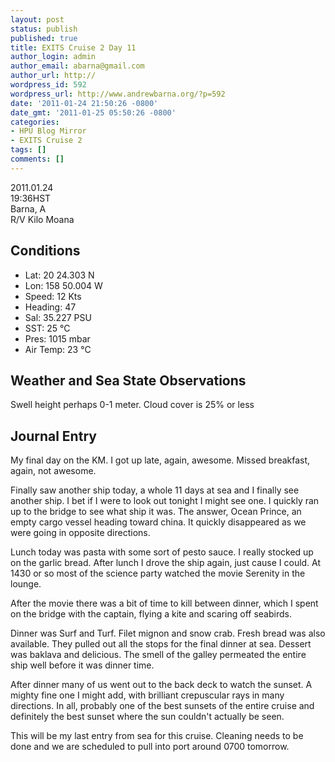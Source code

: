 ```yaml
---
layout: post
status: publish
published: true
title: EXITS Cruise 2 Day 11
author_login: admin
author_email: abarna@gmail.com
author_url: http://
wordpress_id: 592
wordpress_url: http://www.andrewbarna.org/?p=592
date: '2011-01-24 21:50:26 -0800'
date_gmt: '2011-01-25 05:50:26 -0800'
categories:
- HPU Blog Mirror
- EXITS Cruise 2
tags: []
comments: []
---
```

2011.01.24\
19:36HST\
Barna, A\
R/V Kilo Moana

## Conditions
* Lat: 20 24.303 N
* Lon: 158 50.004 W
* Speed: 12 Kts
* Heading: 47
* Sal: 35.227 PSU
* SST: 25 °C
* Pres: 1015 mbar
* Air Temp: 23 °C

## Weather and Sea State Observations
Swell height perhaps 0-1 meter. Cloud cover is 25% or less

## Journal Entry
My final day on the KM. I got up late, again, awesome. Missed breakfast, again, not awesome.

Finally saw another ship today, a whole 11 days at sea and I finally see another ship. I bet if I were to look out tonight I might see one. I quickly ran up to the bridge to see what ship it was. The answer, Ocean Prince, an empty cargo vessel heading toward china. It quickly disappeared as we were going in opposite directions.

Lunch today was pasta with some sort of pesto sauce. I really stocked up on the garlic bread. After lunch I drove the ship again, just cause I could. At 1430 or so most of the science party watched the movie Serenity in the lounge.

After the movie there was a bit of time to kill between dinner, which I spent on the bridge with the captain, flying a kite and scaring off seabirds.

Dinner was Surf and Turf. Filet mignon and snow crab. Fresh bread was also available. They pulled out all the stops for the final dinner at sea. Dessert was baklava and delicious. The smell of the galley permeated the entire ship well before it was dinner time.

After dinner many of us went out to the back deck to watch the sunset. A mighty fine one I might add, with brilliant crepuscular rays in many directions. In all, probably one of the best sunsets of the entire cruise and definitely the best sunset where the sun couldn't actually be seen.

This will be my last entry from sea for this cruise. Cleaning needs to be done and we are scheduled to pull into port around 0700 tomorrow.

